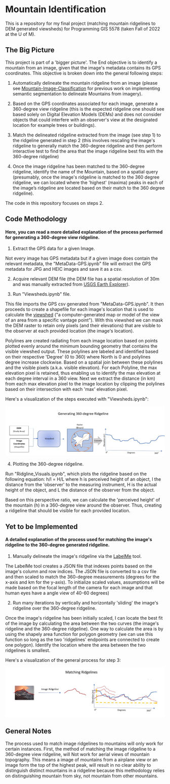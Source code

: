 # Mountain Identification
This is a repository for my final project (matching mountain ridgelines to DEM generated viewsheds) for Programming GIS 5578 (taken Fall of 2022 at the U of M).

## The Big Picture
This project is part of a 'bigger picture'. The End objective is to identify a mountain from an image, given that the image's metadata contains its GPS coordinates. This objective is broken down into the general following steps:

1. Automatically delineate the mountain ridgeline from an image (please see [Mountain-Image-Classification](https://github.com/mmarsole/Mountain-Image-Classification) for previous work on implementing semantic segmentation to delineate Mountains from imagery).  

2. Based on the GPS coordinates associated for each image, generate a 360-degree view ridgeline (this is the expected ridgeline one should see based solely on Digital Elevation Models (DEMs) and does not consider objects that could interfere with an observer's view at the designated location for example trees or buildings).

3. Match the delineated ridgeline extracted from the image (see step 1) to the ridgeline generated in step 2 (this involves rescaling the image's ridgeline to generally match the 360-degree ridgeline and then perform interactive test to find the area that the image ridgeline best fits with the 360-degree ridgeline)

4. Once the image ridgeline has been matched to the 360-degree ridgeline, identify the name of the Mountain, based on a spatial query (presumably, once the image's ridgeline is matched to the 360 degree ridgeline, we can located where the 'highest' (maxima) peaks in each of the image’s ridgeline are located based on their match to the 360 degree ridgeline). 

The code in this repository focuses on steps 2.

## Code Methodology 
#### Here, you can read a more detailed explanation of the process performed for generating a 360-degree view ridgeline. 

1. Extract the GPS data for a given Image. 

Not every image has GPS metadata but if a given image does contain the relevant metadata, the "MetaData-GPS.ipynb" file will extract the GPS metadata for JPG and HEIC images and save it as a csv. 

2. Acquire relevant DEM file (the DEM file has a spatial resolution of 30m and was manually extracted from [USGS Earth Explorer](https://earthexplorer.usgs.gov/)).

3. Run "Viewsheds.ipynb" file. 

This file imports the GPS csv generated from "MetaData-GPS.ipynb". It then proceeds to create a shapefile for each image's location that is used to calculate the [viewshed](https://pro.arcgis.com/en/pro-app/latest/tool-reference/spatial-analyst/viewshed.htm) ("a computer-generated map or model of the view of an area from a specific vantage point"). With this viewshed we can mask the DEM raster to retain only pixels (and their elevations) that are visible to the observer at each provided location (the image's location). 

Polylines are created radiating from each image location based on points plotted evenly around the minimum bounding geometry that contains the visible viewshed output. These polylines are labeled and identified based on their respective 'Degree' (0 to 360) where North is 0 and polylines degree increase clockwise. Based on a spatial join between these polylines and the visible pixels (a.k.a. visible elevation). For each Polyline, the max elevation pixel is retained, thus enabling us to identify the max elevation at each degree interval in a 360 view. Next we extract the distance (in km) from each max elevation pixel to the image location by clipping the polylines based on their intersection with each 'max' elevation pixel. 

Here's a visualization of the steps executed with "Viewsheds.ipynb":

![generating Ridgeline](/readme_sup_docs/Generating_Ridgeline.JPG)

4. Plotting the 360-degree ridgeline. 

Run "Ridgline_Visuals.ipynb", which plots the ridgeline based on the following equation: h/l = H/L where h is perceived height of an object, l the distance from the 'observer' to the measuring instrument, H is the actual height of the object, and L the distance of the observer from the object. 

Based on this perspective ratio, we can calculate the 'perceived height' of the mountain (h) in a 360-degree view around the observer. Thus, creating a ridgeline that should be visible for each provided location.  
 
## Yet to be Implemented
#### A detailed explanation of the process used for matching the image's ridgeline to the 360-degree generated ridgeline. 

1. Manually delineate the image's ridgeline via the [LabelMe](https://github.com/CSAILVision/LabelMeAnnotationTool) tool. 

The LabelMe tool creates a JSON file that indexes points based on the image's column and row indices. The JSON file is converted to a csv file and then scaled to match the 360-degree measurements (degrees for the x-axis and km for the y-axis). To initialize scaled values, assumptions will be made based on the focal length of the camera for each image and that human eyes have a angle view of 40-60 degrees)

2. Run many iterations by vertically and horizontally 'sliding' the image's ridgeline over the 360-degree ridgeline. 

Once the image's ridgeline has been initially scaled, I can locate the best fit of the image by calculating the area between the two curves (the image's ridgeline and the 360-degree ridgeline). One way to calculate the area is by using the shapely area function for polygon geometry (we can use this function so long as the two 'ridgelines' endpoints are connected to create one polygon). Identify the location where the area between the two ridgelines is smallest.
 
 Here's a visualization of the general process for step 3: 
 
 ![generating Ridgeline](/readme_sup_docs/matching_ridges.JPG)
 
 ## General Notes
 
 The process used to match image ridgelines to mountains will only work for certain instances. First, the method of matching the image ridgeline to a 360-degree view ridgeline, will Not work for aerial views of mountain topography. This means a image of mountains from a airplane view or an image form the top of the highest peak, will result in no clear ability to distinguish distinct mountains in a ridgeline because this methodology relies on distinguishing mountain from sky, not mountain from other mountains.
 
